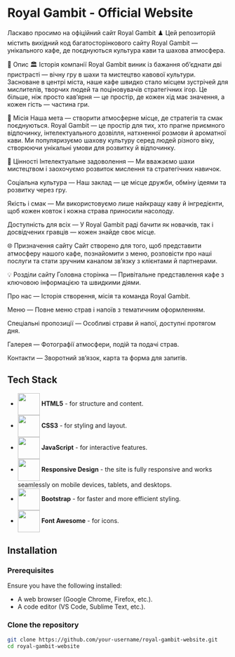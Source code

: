 # Royal Gambit - Official Website

Ласкаво просимо на офіційний сайт Royal Gambit ♟️
Цей репозиторій містить вихідний код багатосторінкового сайту Royal Gambit — унікального кафе, де поєднуються культура кави та шахова атмосфера.

📝 Опис
🏛️ Історія компанії
Royal Gambit виник із бажання об’єднати дві пристрасті — вічну гру в шахи та мистецтво кавової культури. Засноване в центрі міста, наше кафе швидко стало місцем зустрічей для мислителів, творчих людей та поціновувачів стратегічних ігор. Це більше, ніж просто кав’ярня — це простір, де кожен хід має значення, а кожен гість — частина гри.

🎯 Місія
Наша мета — створити атмосферне місце, де стратегія та смак поєднуються. Royal Gambit — це простір для тих, хто прагне приємного відпочинку, інтелектуального дозвілля, натхненної розмови й ароматної кави. Ми популяризуємо шахову культуру серед людей різного віку, створюючи унікальні умови для розвитку й відпочинку.

💎 Цінності
Інтелектуальне задоволення — Ми вважаємо шахи мистецтвом і заохочуємо розвиток мислення та стратегічних навичок.

Соціальна культура — Наш заклад — це місце дружби, обміну ідеями та розвитку через гру.

Якість і смак — Ми використовуємо лише найкращу каву й інгредієнти, щоб кожен ковток і кожна страва приносили насолоду.

Доступність для всіх — У Royal Gambit раді бачити як новачків, так і досвідчених гравців — кожен знайде своє місце.

🌐 Призначення сайту
Сайт створено для того, щоб представити атмосферу нашого кафе, познайомити з меню, розповісти про наші послуги та стати зручним каналом зв’язку з клієнтами й партнерами.

💡 Розділи сайту
Головна сторінка — Привітальне представлення кафе з ключовою інформацією та швидкими діями.

Про нас — Історія створення, місія та команда Royal Gambit.

Меню — Повне меню страв і напоїв з тематичним оформленням.

Спеціальні пропозиції — Особливі страви й напої, доступні протягом дня.

Галерея — Фотографії атмосфери, подій та подачі страв.

Контакти — Зворотний зв’язок, карта та форма для запитів.

## Tech Stack

- <img src="https://img.icons8.com/color/48/000000/html-5.png" width="50" height="50" style="vertical-align: middle;"/> **HTML5** - for structure and content.
- <img src="https://img.icons8.com/color/48/000000/css3.png" width="50" height="50" style="vertical-align: middle;"/> **CSS3** - for styling and layout.
- <img src="https://img.icons8.com/color/48/000000/javascript.png" width="50" height="50" style="vertical-align: middle;"/> **JavaScript** - for interactive features.
- <img src="https://img.icons8.com/?size=100&id=gzQvAG872XN8&format=png&color=000000" width="50" height="50" style="vertical-align: middle;"/> **Responsive Design** - the site is fully responsive and works seamlessly on mobile devices, tablets, and desktops.
- <img src="https://img.icons8.com/color/48/000000/bootstrap.png" width="50" height="50" style="vertical-align: middle;"/> **Bootstrap** - for faster and more efficient styling.
- <img src="https://img.icons8.com/?size=100&id=4jTZOHNDLqDM&format=png&color=000000" width="50" height="50" style="vertical-align: middle;"/> **Font Awesome** - for icons.


## Installation

### Prerequisites
Ensure you have the following installed:
- A web browser (Google Chrome, Firefox, etc.).
- A code editor (VS Code, Sublime Text, etc.).

### Clone the repository
```bash
git clone https://github.com/your-username/royal-gambit-website.git
cd royal-gambit-website
